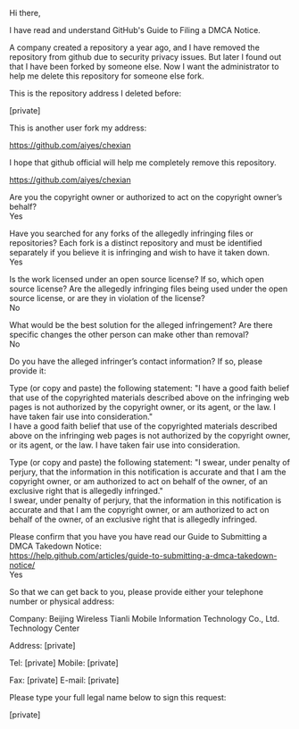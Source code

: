
Hi there,

I have read and understand GitHub's Guide to Filing a DMCA Notice.

A company created a repository a year ago, and I have removed the repository
from github due to security privacy issues. But later I found out that I
have been forked by someone else. Now I want the administrator to help me
delete this repository for someone else fork.

This is the repository address I deleted before:

[private]

This is another user fork my address:

https://github.com/aiyes/chexian

I hope that github official will help me completely remove this repository.

https://github.com/aiyes/chexian

Are you the copyright owner or authorized to act on the copyright owner’s
behalf?  
Yes

Have you searched for any forks of the allegedly infringing files or
repositories? Each fork is a distinct repository and must be identified
separately if you believe it is infringing and wish to have it taken down.  
Yes

Is the work licensed under an open source license? If so, which open source
license? Are the allegedly infringing files being used under the open source
license, or are they in violation of the license?  
No

What would be the best solution for the alleged infringement? Are there
specific changes the other person can make other than removal?  
No

Do you have the alleged infringer’s contact information? If so, please
provide it:

Type (or copy and paste) the following statement: "I have a good faith
belief that use of the copyrighted materials described above on the
infringing web pages is not authorized by the copyright owner, or its agent,
or the law. I have taken fair use into consideration."  
I have a good faith belief that use of the copyrighted materials described
above on the infringing web pages is not authorized by the copyright owner,
or its agent, or the law. I have taken fair use into consideration.

Type (or copy and paste) the following statement: "I swear, under penalty of
perjury, that the information in this notification is accurate and that I am
the copyright owner, or am authorized to act on behalf of the owner, of an
exclusive right that is allegedly infringed."  
I swear, under penalty of perjury, that the information in this notification
is accurate and that I am the copyright owner, or am authorized to act on
behalf of the owner, of an exclusive right that is allegedly infringed.

Please confirm that you have you have read our Guide to Submitting a DMCA
Takedown Notice:  
https://help.github.com/articles/guide-to-submitting-a-dmca-takedown-notice/  
Yes

So that we can get back to you, please provide either your telephone number
or physical address:

Company: Beijing Wireless Tianli Mobile Information Technology Co.,
Ltd. Technology Center

Address: [private]

Tel: [private] Mobile: [private]

Fax: [private] E-mail: [private]

Please type your full legal name below to sign this request:

[private]
